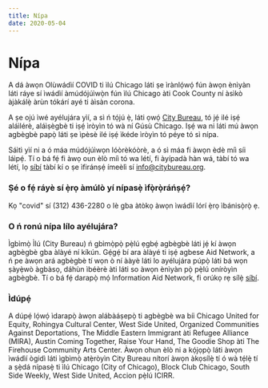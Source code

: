 ```yaml
---
title: Nípa
date: 2020-05-04
---
```


# Nípa

A dá àwọn Olùwádìí COVID ti ìlú Chicago láti ṣe ìrànlọ́wọ́ fún àwọn ènìyàn láti ráye sí ìwádìí àmúdójúìwọ̀n fún ìlú Chicago àti Cook County ní àsìkò àjàkálẹ̀ àrùn tókárí ayé ti àìsàn corona.

A ṣe ojú ìwé ayélujára yìí, a sì ń tọ́jú ẹ̀, láti ọwọ́ [City Bureau](https://www.citybureau.org/), tó jẹ́ ilé iṣẹ́ aláìlérè, aláìṣègbè ti iṣẹ́ ìròyìn tó wà ní Gúsù Chicago. Iṣẹ́ wa ni láti mú àwọn agbègbè papọ̀ láti ṣe ìpèsè ilé iṣẹ́ ìkéde ìròyìn tó péye tó sì nípa.

Sáìtì yìí ni a ó máa múdójúìwọn lóòrèkóòrè, a ó sì máa fi àwọn èdè míì síi láìpẹ́. Tí o bá fẹ́ fi àwọ oun èlò míì tó wa létí, fi àyípadà hàn wá, tàbí tó wa létí, lọ [síbí](/yo/suggest-resource/) tàbí kí o ṣe ìfiránṣẹ́ ímeèlì sí [info@citybureau.org](mailto:info@citybureau.org).

### Ṣé o fẹ́ ráyè sí ẹ̀rọ àmúlò yí nípasẹ̀ ìfọ̀rọ̀ráńṣẹ́?

Kọ "covid" sí (312) 436-2280 o lè gba àtòkọ àwọn ìwádìí lórí ẹ̀rọ ìbánisọ̀rọ̀ ẹ.

### O ń ronú nípa lílo ayélujára?

Ìgbìmọ̀ Ìlú (City Bureau) ń gbìmọ̀pọ̀ pẹ̀lú ẹgbẹ́ agbègbè láti jẹ́ kí àwọn agbègbè gba àlàyé ní kíkún. Gẹ́gẹ́ bí ara àlàyé ti iṣẹ́ agbese Aid Network, a ń pe àwọn ará agbègbè tí wọn ò ní ààyè láti lo ayélujára púpọ̀ láti bá wọn ṣàyẹ̀wò àgbàsọ, dáhùn ìbéèrè àti láti so àwọn ènìyàn pọ̀ pẹ̀lú oníròyìn agbègbè. Tí o bá fẹ́ darapọ̀ mọ́ Information Aid Network, fi orúkọ rẹ sílẹ̀ [síbí](https://airtable.com/shrkrEZLHrbGs8szI).

### Ìdúpẹ́

A dúpẹ́ lọ́wọ́ ìdarapọ̀ àwọn alábàáṣepọ̀ ti agbègbè wa bíi Chicago United for Equity, Rohingya Cultural Center, West Side United, Organized Communities Against Deportations, The Middle Eastern Immigrant àti Refugee Alliance (MIRA), Austin Coming Together, Raise Your Hand, The Goodie Shop àti The Firehouse Community Arts Center. Àwọn ohun èlò ni a kọ́jọpọ̀ láti àwọn ìwádìí ògidì láti ìgbìmọ̀ atẹ̀ròyìn City Bureau nítorí àwọn àkọsílẹ̀ tí ó wà tẹ́lẹ̀ tí a ṣẹ̀dá nípasẹ̀ ti ìlú Chicago (City of Chicago), Block Club Chicago, South Side Weekly, West Side United, Accion pẹ̀lú ICIRR.
